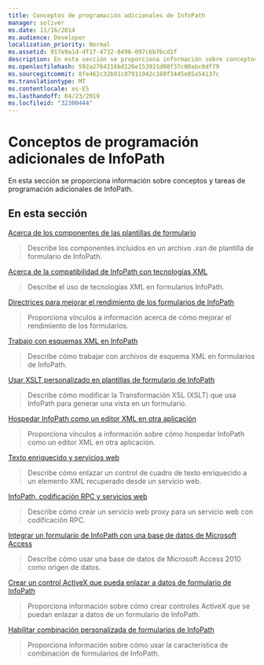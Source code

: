 ```yaml
---
title: Conceptos de programación adicionales de InfoPath
manager: soliver
ms.date: 11/16/2014
ms.audience: Developer
localization_priority: Normal
ms.assetid: 917e9a1d-df17-4732-8496-097c6b7bcd1f
description: En esta sección se proporciona información sobre conceptos y tareas de programación adicionales de InfoPath.
ms.openlocfilehash: 592a2764216bd126e153921d08f37c00abc0df79
ms.sourcegitcommit: 8fe462c32b91c87911942c188f3445e85a54137c
ms.translationtype: MT
ms.contentlocale: es-ES
ms.lasthandoff: 04/23/2019
ms.locfileid: "32300444"
---
```

# <a name="additional-infopath-development-concepts"></a>Conceptos de programación adicionales de InfoPath

En esta sección se proporciona información sobre conceptos y tareas de programación adicionales de InfoPath.
  
## <a name="in-this-section"></a>En esta sección

[Acerca de los componentes de las plantillas de formulario](about-form-template-components.md)
  
> Describe los componentes incluidos en un archivo .xsn de plantilla de formulario de InfoPath.
    
[Acerca de la compatibilidad de InfoPath con tecnologías XML](about-infopath-support-for-xml-technologies.md)
  
> Describe el uso de tecnologías XML en formularios InfoPath.
    
[Directrices para mejorar el rendimiento de los formularios de InfoPath](guidelines-for-improving-the-performance-of-infopath-forms.md)
  
> Proporciona vínculos a información acerca de cómo mejorar el rendimiento de los formularios.
    
[Trabajo con esquemas XML en InfoPath](working-with-xml-schemas-in-infopath.md)
  
> Describe cómo trabajar con archivos de esquema XML en formularios de InfoPath.
    
[Usar XSLT personalizado en plantillas de formulario de InfoPath](using-custom-xslt-in-infopath-form-templates.md)
  
> Describe cómo modificar la Transformación XSL (XSLT) que usa InfoPath para generar una vista en un formulario.
    
[Hospedar InfoPath como un editor XML en otra aplicación](hosting-infopath-as-an-xml-editor-in-another-application.md)
  
> Proporciona vínculos a información sobre cómo hospedar InfoPath como un editor XML en otra aplicación.
    
[Texto enriquecido y servicios web](rich-text-and-web-services.md)
  
> Describe cómo enlazar un control de cuadro de texto enriquecido a un elemento XML recuperado desde un servicio web.
    
[InfoPath, codificación RPC y servicios web](infopath-rpc-encoding-and-web-services.md)
  
> Describe cómo crear un servicio web proxy para un servicio web con codificación RPC.
    
[Integrar un formulario de InfoPath con una base de datos de Microsoft Access](integrate-an-infopath-form-with-a-microsoft-access-database.md)
  
> Describe cómo usar una base de datos de Microsoft Access 2010 como origen de datos.
    
[Crear un control ActiveX que pueda enlazar a datos de formulario de InfoPath](create-an-activex-control-that-can-bind-to-infopath-form-data.md)
  
> Proporciona información sobre cómo crear controles ActiveX que se puedan enlazar a datos de un formulario de InfoPath.
    
[Habilitar combinación personalizada de formularios de InfoPath](enable-custom-merging-of-infopath-forms.md)
  
> Proporciona información sobre cómo usar la característica de combinación de formularios de InfoPath.
    

